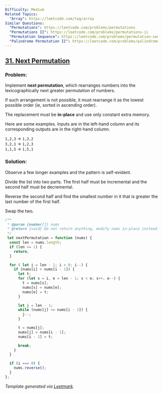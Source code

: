 ```yaml
---
Difficulty: Medium
Related Topics:
  "Array": https://leetcode.com/tag/array
Similar Questions:
  "Permutations": https://leetcode.com/problems/permutations
  "Permutations II": https://leetcode.com/problems/permutations-ii
  "Permutation Sequence": https://leetcode.com/problems/permutation-sequence
  "Palindrome Permutation II": https://leetcode.com/problems/palindrome-permutation-ii
---
```


## [31. Next Permutation](https://leetcode.com/problems/next-permutation/description/)

### Problem:

Implement **next permutation**, which rearranges numbers into the lexicographically next greater permutation of numbers.

If such arrangement is not possible, it must rearrange it as the lowest possible order (ie, sorted in ascending order).

The replacement must be **in-place** and use only constant extra memory.

Here are some examples. Inputs are in the left-hand column and its corresponding outputs are in the right-hand column.

`1,2,3` → `1,3,2`  
`3,2,1` → `1,2,3`  
`1,1,5` → `1,5,1`

### Solution:

Observe a few longer examples and the pattern is self-evident.

Divide the list into two parts. The first half must be incremental and the second half must be decremental.

Reverse the second half and find the smallest number in it that is greater the last number of the first half.

Swap the two.

```javascript
/**
 * @param {number[]} nums
 * @return {void} Do not return anything, modify nums in-place instead.
 */
 let nextPermutation = function (nums) {
  const len = nums.length;
  if (len <= 1) {
    return;
  }

  for ( let i = len - 1; i > 0; i--) {
    if (nums[i] > nums[i - 1]) {
      let t;
      for (let s = i, e = len - 1; s < e; s++, e--) {
        t = nums[s];
        nums[s] = nums[e];
        nums[e] = t;
      }

      let j = len - 1;
      while (nums[j] <= nums[i - 1]) {
        j--;
      }

      t = nums[j];
      nums[j] = nums[i - 1];
      nums[i - 1] = t;

      break;
    }
  }

  if (i === 0) {
    nums.reverse();
  }
};
```

_Template generated via [Leetmark](https://github.com/crimx/crx-leetmark)._
